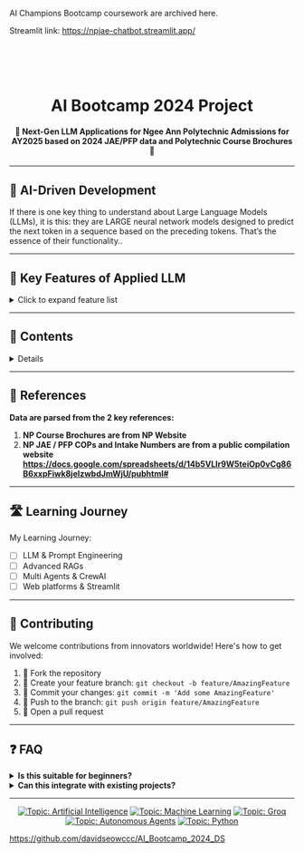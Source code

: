 AI Champions Bootcamp coursework are archived here.

Streamlit link: https://npjae-chatbot.streamlit.app/

<h1 align="center">
  <br>

  <br>
  AI Bootcamp 2024 Project
  <br>
</h1>

<h4 align="center">🚀 Next-Gen LLM Applications for Ngee Ann Polytechnic Admissions for AY2025 based on 2024 JAE/PFP data and Polytechnic Course Brochures🤖</h4>

---

## 🌟 AI-Driven Development

If there is one key thing to understand about Large Language Models (LLMs), it is this: 
they are LARGE neural network models designed to predict the next token in a sequence based on the preceding tokens. 
That’s the essence of their functionality..

---

## 🚀 Key Features of Applied LLM

<details>
<summary>Click to expand feature list</summary>

- **🧠 AI-Powered Collaboration**: Specialized AI agents work in harmony to manage, develop, and optimize projects
- **⚡ Groq Integration**: Leverage Groq's lightning-fast AI models for unparalleled performance
- **💡 Autonomous Ideation**: Self-generating project ideas with market potential analysis
- **🌐 Intelligent Research**: Advanced scraping and data synthesis capabilities
- **📊 NLP-Driven Task Management**: Automated task extraction, prioritization, and tracking

</details>

---

## 🏁 Contents

<details>
Contents:

1. **LLM Chatbot on NP JAE/PFP using RAG of a public dataset 2014-2024**
2. **LLM Chatbot on NP Course Brochure using RAG on NP Course Brochures 2024**
3. **DAE International Qualification Enquiries**: TBC.

</details>

---

## 🔬 References
**Data are parsed from the 2 key references:**
1. **NP Course Brochures are from NP Website**
2. **NP JAE / PFP COPs and Intake Numbers are from a public compilation website**
**https://docs.google.com/spreadsheets/d/14b5VLIr9W5teiOp0vCg86B6xxpFiwk8jeIzwbdJmWjU/pubhtml#**

---

## 🛣️ Learning Journey

My Learning Journey:

- [ ] LLM & Prompt Engineering
- [ ] Advanced RAGs
- [ ] Multi Agents & CrewAI
- [ ] Web platforms & Streamlit

---

## 🤝 Contributing

We welcome contributions from innovators worldwide! Here's how to get involved:

1. 🍴 Fork the repository
2. 🌿 Create your feature branch: `git checkout -b feature/AmazingFeature`
3. 💍 Commit your changes: `git commit -m 'Add some AmazingFeature'`
4. 🚀 Push to the branch: `git push origin feature/AmazingFeature`
5. 🎉 Open a pull request

---

## ❓ FAQ

<details>
<summary><strong>Is this suitable for beginners?</strong></summary>
Absolutely! It's designed to be user-friendly for developers of all levels, and accessible to everyone.
</details>

<details>
<summary><strong>Can this integrate with existing projects?</strong></summary>
Yes! This is designed to seamlessly integrate with existing codebases. It can analyze your current project and suggest improvements or extensions.
</details>

---

<!-- SEO and topic tags -->
<p align="center">
  <a href="https://github.com/topics/artificial-intelligence"><img src="https://img.shields.io/badge/Topic-Artificial%20Intelligence-brightgreen" alt="Topic: Artificial Intelligence"></a>
  <a href="https://github.com/topics/machine-learning"><img src="https://img.shields.io/badge/Topic-Machine%20Learning-brightgreen" alt="Topic: Machine Learning"></a>
  <a href="https://github.com/topics/groq"><img src="https://img.shields.io/badge/Topic-Groq-brightgreen" alt="Topic: Groq"></a>
  <a href="https://github.com/topics/autonomous-agents"><img src="https://img.shields.io/badge/Topic-Autonomous%20Agents-brightgreen" alt="Topic: Autonomous Agents"></a>
  <a href="https://github.com/topics/python"><img src="https://img.shields.io/badge/Topic-Python-brightgreen" alt="Topic: Python"></a>
</p>

https://github.com/davidseowccc/AI_Bootcamp_2024_DS

